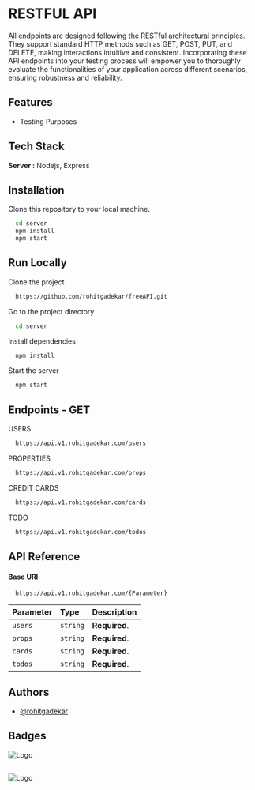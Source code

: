 

# RESTFUL API


All endpoints are designed following the RESTful architectural principles. They support standard HTTP methods such as GET, POST, PUT, and DELETE, making interactions intuitive and consistent. Incorporating these API endpoints into your testing process will empower you to thoroughly evaluate the functionalities of your application across different scenarios, ensuring robustness and reliability.

## Features

- Testing Purposes


## Tech Stack


**Server :**  Nodejs, Express



## Installation

Clone this repository to your local machine.

```bash
  cd server
  npm install
  npm start
```

    
## Run Locally

Clone the project

```bash
  https://github.com/rohitgadekar/freeAPI.git
```

Go to the project directory

```bash
  cd server
```

Install dependencies

```bash
  npm install
```

Start the server

```bash
  npm start
```


## Endpoints - GET

USERS

```bash
  https://api.v1.rohitgadekar.com/users
```

PROPERTIES

```bash
  https://api.v1.rohitgadekar.com/props
```

CREDIT CARDS

```bash
  https://api.v1.rohitgadekar.com/cards
```

TODO
```bash
  https://api.v1.rohitgadekar.com/todos
```



## API Reference

#### Base URI 

```http
  https://api.v1.rohitgadekar.com/{Parameter}
```

| Parameter | Type     | Description                |
| :-------- | :------- | :------------------------- |
| `users` | `string` | **Required**.  |
| `props` | `string` | **Required**.  |
| `cards` | `string` | **Required**.  |
| `todos` | `string` | **Required**.  |







## Authors

- [@rohitgadekar](https://www.github.com/rohitgadekar)



## Badges




![Logo](https://img.shields.io/badge/Node%20js-339933?style=for-the-badge&logo=nodedotjs&logoColor=white)



##


![Logo](https://res.cloudinary.com/eaglestudiosindia/image/upload/v1701850470/personal/banner_lzporw.png)

